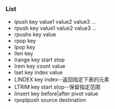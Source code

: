 ### List

- lpush key value1 value2 value3 ...
- rpush key value1 value2 value3 ...
- rpushx key value
- rpop key
- lpop key
- llen key
- lrange key start stop
- lrem key count value
- lset key index value
- LINDEX key index--返回指定下表的元素
- LTRIM key start stop--保留指定范围
- linsert key before|after pivot value
- rpoplpush source destination
